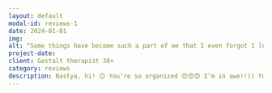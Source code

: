 ```yaml
---
layout: default
modal-id: reviews-1
date: 2024-01-01
img: 
alt: “Some things have become such a part of me that I even forgot I learned them through our work.“
project-date: 
client: Gestalt therapist 30+
category: reviews
description: Nastya, hi! 😊 You’re so organized 😍😍😍 I’m in awe!!)) You’re absolutely wonderful 🥰 I admire how everything is so well calculated with you!)) I’ve been thinking a lot about our work, and I’m so grateful to you. I see great progress—we’ve worked through so many topics. Thank you so much! And I’m sure that my recent need to clarify relationships is a sign of safety, trust, and a very therapeutic process. I wanted to say a huge thank you for your patience 🤣🤣🤣🤣, for the practices, and for your warmth! I’m taking so much from our work! Some things have become such a part of me that I even forgot I learned them within our sessions. Last week, I went to get a tooth removed, and while I was waiting, I was breathing the way you taught me. 😊 Thank you so much—it really helped!
---
```

